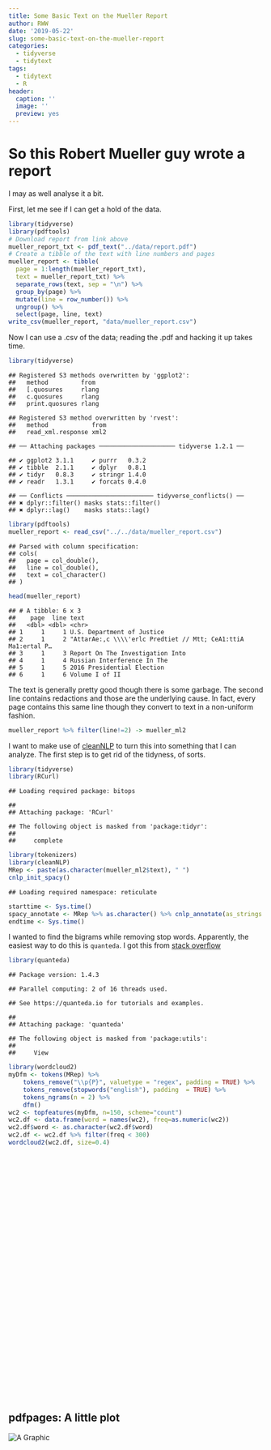 ```yaml
---
title: Some Basic Text on the Mueller Report
author: RWW
date: '2019-05-22'
slug: some-basic-text-on-the-mueller-report
categories:
  - tidyverse
  - tidytext
tags:
  - tidytext
  - R
header:
  caption: ''
  image: ''
  preview: yes
---
```



# So this Robert Mueller guy wrote a report

I may as well analyse it a bit.

First, let me see if I can get a hold of the data.


```r
library(tidyverse)
library(pdftools)
# Download report from link above
mueller_report_txt <- pdf_text("../data/report.pdf")
# Create a tibble of the text with line numbers and pages
mueller_report <- tibble(
  page = 1:length(mueller_report_txt),
  text = mueller_report_txt) %>% 
  separate_rows(text, sep = "\n") %>% 
  group_by(page) %>% 
  mutate(line = row_number()) %>% 
  ungroup() %>% 
  select(page, line, text)
write_csv(mueller_report, "data/mueller_report.csv")
```

Now I can use a .csv of the data; reading the .pdf and hacking it up takes time.


```r
library(tidyverse)
```

```
## Registered S3 methods overwritten by 'ggplot2':
##   method         from 
##   [.quosures     rlang
##   c.quosures     rlang
##   print.quosures rlang
```

```
## Registered S3 method overwritten by 'rvest':
##   method            from
##   read_xml.response xml2
```

```
## ── Attaching packages ───────────────────── tidyverse 1.2.1 ──
```

```
## ✔ ggplot2 3.1.1     ✔ purrr   0.3.2
## ✔ tibble  2.1.1     ✔ dplyr   0.8.1
## ✔ tidyr   0.8.3     ✔ stringr 1.4.0
## ✔ readr   1.3.1     ✔ forcats 0.4.0
```

```
## ── Conflicts ──────────────────────── tidyverse_conflicts() ──
## ✖ dplyr::filter() masks stats::filter()
## ✖ dplyr::lag()    masks stats::lag()
```

```r
library(pdftools)
mueller_report <- read_csv("../../data/mueller_report.csv")
```

```
## Parsed with column specification:
## cols(
##   page = col_double(),
##   line = col_double(),
##   text = col_character()
## )
```

```r
head(mueller_report)
```

```
## # A tibble: 6 x 3
##    page  line text                                                         
##   <dbl> <dbl> <chr>                                                        
## 1     1     1 U.S. Department of Justice                                   
## 2     1     2 "AttarAe:,c \\\\'erlc Predtiet // Mtt; CeA1:ttiA Ma1:ertal P…
## 3     1     3 Report On The Investigation Into                             
## 4     1     4 Russian Interference In The                                  
## 5     1     5 2016 Presidential Election                                   
## 6     1     6 Volume I of II
```

The text is generally pretty good though there is some garbage.  The second line contains redactions and those are the underlying cause.  In fact, every page contains this same line though they convert to text in a non-uniform fashion.


```r
mueller_report %>% filter(line!=2) -> mueller_ml2
```

I want to make use of [cleanNLP](https://github.com/statsmaths/cleanNLP) to turn this into something that I can analyze.  The first step is to get rid of the tidyness, of sorts.


```r
library(tidyverse)
library(RCurl)
```

```
## Loading required package: bitops
```

```
## 
## Attaching package: 'RCurl'
```

```
## The following object is masked from 'package:tidyr':
## 
##     complete
```

```r
library(tokenizers)
library(cleanNLP)
MRep <- paste(as.character(mueller_ml2$text), " ")
cnlp_init_spacy()
```

```
## Loading required namespace: reticulate
```

```r
starttime <- Sys.time()
spacy_annotate <- MRep %>% as.character() %>% cnlp_annotate(as_strings = TRUE, backend = "spaCy") 
endtime <- Sys.time()
```

I wanted to find the bigrams while removing stop words.  Apparently, the easiest way to do this is `quanteda`.  I got this from [stack overflow](https://stackoverflow.com/questions/34282370/form-bigrams-without-stopwords-in-r)


```r
library(quanteda)
```

```
## Package version: 1.4.3
```

```
## Parallel computing: 2 of 16 threads used.
```

```
## See https://quanteda.io for tutorials and examples.
```

```
## 
## Attaching package: 'quanteda'
```

```
## The following object is masked from 'package:utils':
## 
##     View
```

```r
library(wordcloud2)
myDfm <- tokens(MRep) %>%
    tokens_remove("\\p{P}", valuetype = "regex", padding = TRUE) %>%
    tokens_remove(stopwords("english"), padding  = TRUE) %>%
    tokens_ngrams(n = 2) %>%
    dfm()
wc2 <- topfeatures(myDfm, n=150, scheme="count")
wc2.df <- data.frame(word = names(wc2), freq=as.numeric(wc2))
wc2.df$word <- as.character(wc2.df$word)
wc2.df <- wc2.df %>% filter(freq < 300)
wordcloud2(wc2.df, size=0.4)
```

<!--html_preserve--><div id="htmlwidget-9e99040cb15796f6bb7f" style="width:672px;height:480px;" class="wordcloud2 html-widget"></div>
<script type="application/json" data-for="htmlwidget-9e99040cb15796f6bb7f">{"x":{"word":["trump_campaign","16_email","special_counsel","white_house","ongoing_matter","states_v","trump_jr","russian_government","new_york","attorney_general","june_9","trump_tower","personal_counsel","trump_organization","et_al","candidate_trump","moscow_project","17_notes","york_times","foreign_policy","russia_investigation","donald_trump","text_message","tower_moscow","cohen_9","paul_manafort","presidential_election","mcgahn_12","michael_cohen","president_trump","9_meeting","grand_jury","campaign_officials","washington_post","fbi_director","national_security","social_media","mcgahn_3","false_statements","president_said","19_302","flynn_11","president_told","transition_team","election_interference","hillary_clinton","sessions_1","section_1512","russian_election","16_text","oval_office","clinton_campaign","see_also","investigative_technique","simes_3","president_asked","june_8","text_messages","mcfarland_12","17_memorandum","17_text","donald_j","russian_ambassador","acting_attorney","trump_moscow","hicks_3","senate_select","pleaded_guilty","select_intelligence","james_b","next_day","2016_presidential","intelligence_committee","cohen_11","jared_kushner","2016_meeting","corney_11","hicks_12","michael_flynn","volume_ii","president_also","8_302","june_2016","policy_advisor","former_director","gru_officers","cohen_recalled","page_3","hunt_5","george_papadopoulos","incoming_administration","115th_cong","counsel_removed","security_advisor","15th_cong","see_volume","porter_4","judiciary_committee","president_called","kushner_4","july_2016","senate_judiciary","christie_2","netyksho_indictment","15_email","call_records","papadopoulos_8","lewandowski_4","manafort_9","october_7","government_officials","priebus_1","see_united","official_proceeding","article_ii","clinton_emails","bannon_2","obstructive_act","plea_agreement","obstruction_statutes","russian_officials","press_conference","17_email","anyone_else","russian_interference","carter_page","flynn_statement","vice_president","16_facebook","president_tweeted","fox_news","vladimir_putin","email_accounts","flynn_1","deputy_attorney","house_counsel","nader_1","quotation_marks","jeff_sessions","december_2016","april_2016","june_14","cohen_said","president_knew","emin_agalarov","written_responses","papadopoulos_statement"],"freq":[229,220,215,204,197,175,150,145,141,134,131,128,117,100,100,90,83,82,81,81,79,76,74,72,72,70,69,69,68,68,67,64,63,63,61,60,59,59,58,58,56,55,55,54,54,53,53,53,52,52,51,50,50,50,49,47,47,47,46,46,45,44,42,42,42,41,41,40,39,39,38,36,36,36,35,35,34,34,33,33,33,32,32,32,32,32,32,31,31,30,30,30,30,29,29,29,29,28,28,28,27,27,27,27,27,27,27,27,27,26,26,26,26,26,26,25,25,25,25,25,24,24,24,24,23,23,23,23,23,23,22,22,22,22,22,22,22,22,21,21,21,21,21,21,21,21,21],"fontFamily":"Segoe UI","fontWeight":"bold","color":"random-dark","minSize":0,"weightFactor":0.314410480349345,"backgroundColor":"white","gridSize":0,"minRotation":-0.785398163397448,"maxRotation":0.785398163397448,"shuffle":true,"rotateRatio":0.4,"shape":"circle","ellipticity":0.65,"figBase64":null,"hover":null},"evals":[],"jsHooks":{"render":[{"code":"function(el,x){\n                        console.log(123);\n                        if(!iii){\n                          window.location.reload();\n                          iii = False;\n\n                        }\n  }","data":null}]}}</script><!--/html_preserve-->



## pdfpages: A little plot



![A Graphic]("../../all_pages.png")
